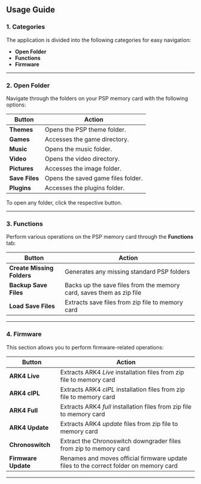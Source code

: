 ## Usage Guide

### 1. **Categories**

The application is divided into the following categories for easy navigation:

- **Open Folder**
- **Functions**
- **Firmware**

---

### 2. **Open Folder**

Navigate through the folders on your PSP memory card with the following options:

| **Button**     | **Action**                         |
|----------------|------------------------------------|
| **Themes**     | Opens the PSP theme folder.        |
| **Games**      | Accesses the game directory.       |
| **Music**      | Opens the music folder.            |
| **Video**      | Opens the video directory.         |
| **Pictures**   | Accesses the image folder.         |
| **Save Files** | Opens the saved game files folder. |
| **Plugins**    | Accesses the plugins folder.       |

To open any folder, click the respective button.

---

### 3. **Functions**

Perform various operations on the PSP memory card through the **Functions** tab:

| **Button**                 | **Action**                                                           |
|----------------------------|----------------------------------------------------------------------|
| **Create Missing Folders** | Generates any missing standard PSP folders                           |
| **Backup Save Files**      | Backs up the save files from the memory card, saves them as zip file |
| **Load Save Files**        | Extracts save files from zip file to memory card                     |

---

### 4. **Firmware**

This section allows you to perform firmware-related operations:

| **Button**          | **Action**                                                                            |
|---------------------|---------------------------------------------------------------------------------------|
| **ARK4 Live**       | Extracts ARK4 *Live* installation files from zip file to memory card                  |
| **ARK4 cIPL**       | Extracts ARK4 *cIPL* installation files from zip file to memory card                  |
| **ARK4 Full**       | Extracts ARK4 *full* installation files from zip file to memory card                  |
| **ARK4 Update**     | Extracts ARK4 *update* files from zip file to memory card                             |
| **Chronoswitch**    | Extract the Chronoswitch downgrader files from zip to memory card                     |
| **Firmware Update** | Renames and moves official firmware update files to the correct folder on memory card |

---